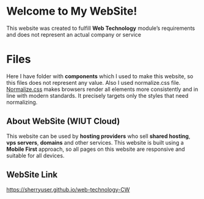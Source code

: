 # Welcome to My WebSite!

This website was created to fulfill **Web Technology** module’s requirements and does not represent an actual company or service


# Files

Here I have folder with **components** which I used to make this website, so this files does not represent any value. Also I used normalize.css file. [Normalize.css](https://github.com/necolas/normalize.css/) makes browsers render all elements more consistently and in line with modern standards. It precisely targets only the styles that need normalizing.

## About WebSite (WIUT Cloud)

This website can be used by **hosting providers** who sell **shared hosting**, **vps servers**, **domains** and other services. This website is built using a **Mobile First** approach, so all pages on this website are responsive and suitable for all devices.

## WebSite Link

https://sherryuser.github.io/web-technology-CW
